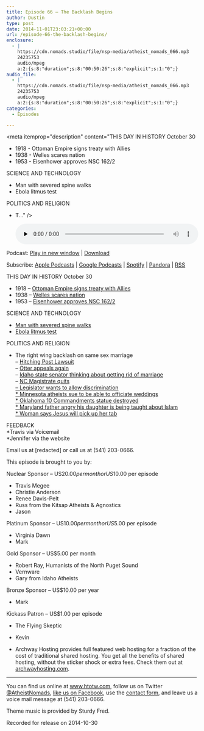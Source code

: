 ```yaml
---
title: Episode 66 – The Backlash Begins
author: Dustin
type: post
date: 2014-11-01T23:03:21+00:00
url: /episode-66-the-backlash-begins/
enclosure:
  - |
    https://cdn.nomads.studio/file/nsp-media/atheist_nomads_066.mp3
    24235753
    audio/mpeg
    a:2:{s:8:"duration";s:8:"00:50:26";s:8:"explicit";s:1:"0";}
audio_file:
  - |
    https://cdn.nomads.studio/file/nsp-media/atheist_nomads_066.mp3
    24235753
    audio/mpeg
    a:2:{s:8:"duration";s:8:"00:50:26";s:8:"explicit";s:1:"0";}
categories:
  - Episodes

---
```

<div itemscope itemtype="http://schema.org/AudioObject">
  <meta itemprop="name" content="Episode 66 &#8211; The Backlash Begins" />
  
  <meta itemprop="uploadDate" content="2014-11-01T17:03:21-06:00" />
  
  <meta itemprop="encodingFormat" content="audio/mpeg" />
  
  <meta itemprop="duration" content="PT50M26S" />
  
  <meta itemprop="description" content="THIS DAY IN HISTORY October 30
* 1918 - Ottoman Empire signs treaty with Allies
* 1938 - Welles scares nation
* 1953 - Eisenhower approves NSC 162/2

SCIENCE AND TECHNOLOGY
* Man with severed spine walks
* Ebola litmus test

POLITICS AND RELIGION
* T..." />
  
  <meta itemprop="contentUrl" content="https://dts.podtrac.com/redirect.mp3/cdn.nomads.studio/file/nsp-media/atheist_nomads_066.mp3" />
  
  <meta itemprop="contentSize" content="23.1" />
  </p> 
  
  <div class="powerpress_player" id="powerpress_player_8321">
    <audio class="wp-audio-shortcode" id="audio-5172-65" preload="none" style="width: 100%;" controls="controls"><source type="audio/mpeg" src="https://dts.podtrac.com/redirect.mp3/cdn.nomads.studio/file/nsp-media/atheist_nomads_066.mp3?_=65" /><a href="https://dts.podtrac.com/redirect.mp3/cdn.nomads.studio/file/nsp-media/atheist_nomads_066.mp3">https://dts.podtrac.com/redirect.mp3/cdn.nomads.studio/file/nsp-media/atheist_nomads_066.mp3</a></audio>
  </div>
</div>

<p class="powerpress_links powerpress_links_mp3">
  Podcast: <a href="https://dts.podtrac.com/redirect.mp3/cdn.nomads.studio/file/nsp-media/atheist_nomads_066.mp3" class="powerpress_link_pinw" target="_blank" title="Play in new window" onclick="return powerpress_pinw('https://htotw.com/?powerpress_pinw=5172-podcast');" rel="nofollow">Play in new window</a> | <a href="https://dts.podtrac.com/redirect.mp3/cdn.nomads.studio/file/nsp-media/atheist_nomads_066.mp3" class="powerpress_link_d" title="Download" rel="nofollow" download="atheist_nomads_066.mp3">Download</a>
</p>

<p class="powerpress_links powerpress_subscribe_links">
  Subscribe: <a href="https://podcasts.apple.com/us/podcast/humanists-take-on-the-world/id530050098?mt=2&ls=1" class="powerpress_link_subscribe powerpress_link_subscribe_itunes" target="_blank" title="Subscribe on Apple Podcasts" rel="nofollow">Apple Podcasts</a> | <a href="https://www.google.com/podcasts?feed=aHR0cDovL2F0aGVpc3Rub21hZHMubGlic3luLmNvbS9yc3M%3D" class="powerpress_link_subscribe powerpress_link_subscribe_googleplay" target="_blank" title="Subscribe on Google Podcasts" rel="nofollow">Google Podcasts</a> | <a href="https://open.spotify.com/show/3LzK2xZGike6Tc1GEMtMbr?si=LieN9SNuTpq96smuaUsH8A" class="powerpress_link_subscribe powerpress_link_subscribe_spotify" target="_blank" title="Subscribe on Spotify" rel="nofollow">Spotify</a> | <a href="https://www.pandora.com/podcast/atheist-nomads/PC:10122?corr=62071012&part=ug" class="powerpress_link_subscribe powerpress_link_subscribe_pandora" target="_blank" title="Subscribe on Pandora" rel="nofollow">Pandora</a> | <a href="https://htotw.com/feed/podcast/" class="powerpress_link_subscribe powerpress_link_subscribe_rss" target="_blank" title="Subscribe via RSS" rel="nofollow">RSS</a>
</p>

THIS DAY IN HISTORY October 30  
* 1918 &#8211; <a href="http://www.history.com/this-day-in-history/ottoman-empire-signs-treaty-with-allies" target="_blank" rel="noopener">Ottoman Empire signs treaty with Allies</a>  
* 1938 &#8211; <a href="http://www.history.com/this-day-in-history/welles-scares-nation" target="_blank" rel="noopener">Welles scares nation</a>  
* 1953 &#8211; <a href="http://www.history.com/this-day-in-history/eisenhower-approves-nsc-1622" target="_blank" rel="noopener">Eisenhower approves NSC 162/2</a>

SCIENCE AND TECHNOLOGY  
* <a href="http://www.iflscience.com/health-and-medicine/nasal-leads-paralyzed-man-walk" target="_blank" rel="noopener">Man with severed spine walks</a>  
* <a href="http://www.newscientist.com/article/dn26451-biological-litmus-paper-detects-ebola-strains.html" target="_blank" rel="noopener">Ebola litmus test</a>

POLITICS AND RELIGION  
* The right wing backlash on same sex marriage  
&#8211; <a href="http://m.boiseweekly.com/CityDesk/archives/2014/10/21/coeur-dalene-responds-to-chapel-lawsuit-over-nondiscrimination-ordinance" target="_blank" rel="noopener">Hitching Post Lawsuit</a>  
&#8211; <a href="http://www.boiseweekly.com/CityDesk/archives/2014/10/21/otter-requests-9th-circuit-en-banc-review-of-same-sex-marriage-ruling" target="_blank" rel="noopener">Otter appeals again</a>  
&#8211; <a href="http://www.rawstory.com/rs/2014/10/gop-lawmaker-wants-idaho-out-of-the-marriage-business-to-protest-same-sex-unions/" target="_blank" rel="noopener">Idaho state senator thinking about getting rid of marriage</a>  
&#8211; <a href="http://www.rawstory.com/rs/2014/10/north-carolina-judge-resigns-in-protest-after-supreme-court-shoots-down-same-sex-marriage-ban/" target="_blank" rel="noopener">NC Magistrate quits<br /> &#8211; </a><a href="http://www.charlotteobserver.com/2014/10/21/5257240/gop-leader-nc-officials-can-refuse.html" target="_blank" rel="noopener">Legislator wants to allow discrimination</a><a href="http://www.rawstory.com/rs/2014/10/north-carolina-judge-resigns-in-protest-after-supreme-court-shoots-down-same-sex-marriage-ban/" target="_blank" rel="noopener"><br /> * </a><a href="http://thinkprogress.org/justice/2014/10/28/3584798/minnesota-atheists-sue-for-right-to-perform-marriages-just-like-ordained-ministers/" target="_blank" rel="noopener">Minnesota atheists sue to be able to officiate weddings</a><a href="http://www.rawstory.com/rs/2014/10/north-carolina-judge-resigns-in-protest-after-supreme-court-shoots-down-same-sex-marriage-ban/" target="_blank" rel="noopener"><br /> * </a><a href="http://www.koco.com/news/ten-commandments-monument-smashed-to-pieces-near-state-capitol/29316430" target="_blank" rel="noopener">Oklahoma 10 Commandments statue destroyed</a><a href="http://www.rawstory.com/rs/2014/10/north-carolina-judge-resigns-in-protest-after-supreme-court-shoots-down-same-sex-marriage-ban/" target="_blank" rel="noopener"><br /> * </a><a href="http://www.rawstory.com/rs/2014/10/conservative-dad-threatens-shtstorm-if-daughters-world-history-class-includes-islam/" target="_blank" rel="noopener">Maryland father angry his daughter is being taught about Islam</a><a href="http://www.rawstory.com/rs/2014/10/north-carolina-judge-resigns-in-protest-after-supreme-court-shoots-down-same-sex-marriage-ban/" target="_blank" rel="noopener"><br /> * </a><a href="http://www.rawstory.com/rs/2014/10/christ-the-redeemer-oklahoma-woman-claims-jesus-will-pay-for-her-dinner-and-drinks/" target="_blank" rel="noopener">Woman says Jesus will pick up her tab</a>

FEEDBACK  
*Travis via Voicemail  
*Jennifer via the website

Email us at [redacted] or call us at (541) 203-0666.

This episode is brought to you by:

Nuclear Sponsor &#8211; US$20.00 per month or US$10.00 per episode  
* Travis Megee  
* Christie Anderson  
* Renee Davis-Pelt  
* Russ from the Kitsap Atheists & Agnostics  
* Jason

Platinum Sponsor – US$10.00 per month or US$5.00 per episode  
* Virginia Dawn  
* Mark

Gold Sponsor – US$5.00 per month  
* Robert Ray, Humanists of the North Puget Sound  
* Vernware  
* Gary from Idaho Atheists

Bronze Sponsor &#8211; US$10.00 per year  
* Mark

Kickass Patron &#8211; US$1.00 per episode  
* The Flying Skeptic  
* Kevin

* Archway Hosting provides full featured web hosting for a fraction of the cost of traditional shared hosting. You get all the benefits of shared hosting, without the sticker shock or extra fees. Check them out at <a href="http://archwayhosting.com/" target="_blank" rel="noopener">archwayhosting.com</a>.

<hr width="500" />

You can find us online at <a href="https://www.htotw.com/" target="_blank" rel="noopener">www.htotw.com</a>, follow us on Twitter <a href="https://twitter.com/AtheistNomads" target="_blank" rel="noopener">@AtheistNomads</a>, <a href="https://htotw.com/facebook" target="_blank" rel="noopener">like us on Facebook</a>, use the [contact form](https://htotw.com/contact), and leave us a voice mail message at (541) 203-0666.

Theme music is provided by Sturdy Fred.

Recorded for release on 2014-10-30